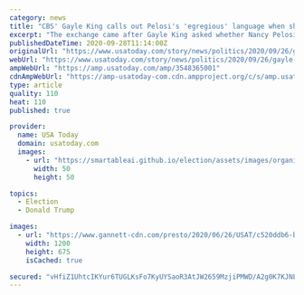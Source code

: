 ```yaml
---
category: news
title: "CBS' Gayle King calls out Pelosi's 'egregious' language when she refers to Trump allies as 'henchmen'"
excerpt: "The exchange came after Gayle King asked whether Nancy Pelosi still felt that Joe Biden shouldn't debate Donald Trump."
publishedDateTime: 2020-09-28T11:14:00Z
originalUrl: "https://www.usatoday.com/story/news/politics/2020/09/26/gayle-king-egregious-pelosi-call-trump-allies-henchmen/3548365001/"
webUrl: "https://www.usatoday.com/story/news/politics/2020/09/26/gayle-king-egregious-pelosi-call-trump-allies-henchmen/3548365001/"
ampWebUrl: "https://amp.usatoday.com/amp/3548365001"
cdnAmpWebUrl: "https://amp-usatoday-com.cdn.ampproject.org/c/s/amp.usatoday.com/amp/3548365001"
type: article
quality: 110
heat: 110
published: true

provider:
  name: USA Today
  domain: usatoday.com
  images:
    - url: "https://smartableai.github.io/election/assets/images/organizations/usatoday.com-50x50.jpg"
      width: 50
      height: 50

topics:
  - Election
  - Donald Trump

images:
  - url: "https://www.gannett-cdn.com/presto/2020/06/26/USAT/c520ddb6-ba52-4c2c-aa2a-c87c91a30630-AP_Congress_Pelosi.jpg?auto=webp&crop=3779,2126,x0,y36&format=pjpg&width=1200"
    width: 1200
    height: 675
    isCached: true

secured: "vHfiZ1UhtcIKYur6TUGLKsFo7KyUYSaoR3AtJW2659MzjiPMWD/A2g0K7KJNLCvVG+256P36bzAEjzShCBylBj9TluhzvJ+T8dv15QZs+VsqQ1tEGOsnC3T367aAGRBLatk4ozr+fTxSAxn60fe2+i6KNNy9jaiY7KQMDflt94yOX2k3OLE0ntD1bSShiYQ5/nzjNx6nwVAhmASkJ1fuahVAuzLaL9bHvigzUjnv352gDkNgnmH2/hXL2UzUvsxmI3XHpqaLTHvjcm/YtIz2URXZa4/Jms2AvmbpFPsA4/xkJ7SA3YDLySRU/yJmISn+Qh5rs+mxrMyMaOCJI6dT0tN6kEit7R0+ASjwZyiiEjw=;ILmJySTMKFw8Td74NFYZ3A=="
---
```


